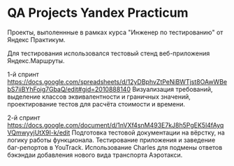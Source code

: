 # QA Projects Yandex Practicum
Проекты, выполеннные в рамках курса "Инженер по тестированию" от Яндекс Практикум.

Для тестирования использовался тестовый стенд веб-приложения Яндекс.Маршруты.

1-й спринт https://docs.google.com/spreadsheets/d/12yDBphvZtPeNiBWTjst8OAwWBebS7iiBYhFoig7GbaQ/edit#gid=2010888140
Визуализация требований, выделение классов эквивалентности и граничных значений, проектирование тестов для расчёта стоимости и времени.

2-й спринт https://docs.google.com/document/d/1nVXf4snM493E7kJ8h5PgEK5l4fAyqVQmwyyjUtX9I-k/edit 
Подготовка тестовой документации на вёрстку, на логику работы функционала. Тестирование приложения и заведение баг-репортов в YouTrack.
Использование Charles для подмены ответов бэкэндаи добавления нового вида транспорта Аэротакси.
